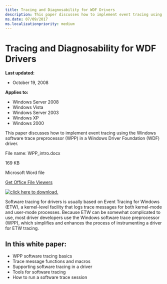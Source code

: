 ```yaml
---
title: Tracing and Diagnosability for WDF Drivers
description: This paper discusses how to implement event tracing using the Windows software trace preprocessor (WPP) in a Windows Driver Foundation (WDF) driver.
ms.date: 07/09/2017
ms.localizationpriority: medium
---
```


# Tracing and Diagnosability for WDF Drivers


**Last updated:**

-   October 19, 2008

**Applies to:**

-   Windows Server 2008
-   Windows Vista
-   Windows Server 2003
-   Windows XP
-   Windows 2000

This paper discusses how to implement event tracing using the Windows software trace preprocessor (WPP) in a Windows Driver Foundation (WDF) driver.

File name: WPP\_intro.docx

169 KB

Microsoft Word file

[Get Office File Viewers](https://www.microsoft.com/download/office.aspx)

[![click here to download.](./images/download.png)](https://download.microsoft.com/download/9/c/5/9c5b2167-8017-4bae-9fde-d599bac8184a/WPP_intro.docx)

Software tracing for drivers is usually based on Event Tracing for Windows (ETW), a kernel-level facility that logs trace messages for both kernel-mode and user-mode processes. Because ETW can be somewhat complicated to use, most driver developers use the Windows software trace preprocessor (WPP), which simplifies and enhances the process of instrumenting a driver for ETW tracing.

## In this white paper:

-   WPP software tracing basics
-   Trace message functions and macros
-   Supporting software tracing in a driver
-   Tools for software tracing
-   How to run a software trace session

 

 





